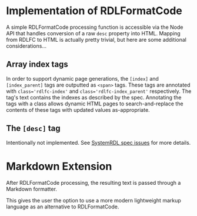 
Implementation of RDLFormatCode
===============================

A simple RDLFormatCode processing function is accessible via the Node API that
handles conversion of a raw `desc` property into HTML. Mapping from RDLFC to HTML
is actually pretty trivial, but here are some additional considerations...

Array index tags
----------------
In order to support dynamic page generations, the `[index]` and `[index_parent]`
tags are outputted as `<span>` tags. These tags are annotated with
`class='rdlfc-index'` and `class='rdlfc-index_parent'` respectively. The tag's text
contains the indexes as described by the spec.
Annotating the tags with a class allows dynamic HTML pages to search-and-replace
the contents of these tags with updated values as-appropriate.

The `[desc]` tag
----------------
Intentionally not implemented.
See [SystemRDL spec issues](systemrdl_spec_issues.md) for more details.

Markdown Extension
==================

After RDLFormatCode processing, the resulting text is passed through a Markdown
formatter.

This gives the user the option to use a more modern lightweight markup language
as an alternative to RDLFormatCode.
